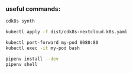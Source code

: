 ### useful commands:

```bash
cdk8s synth
```

```bash
kubectl apply -f dist/cdk8s-nextcloud.k8s.yaml
```

```bash
kubectl port-forward my-pod 8080:80
kubectl exec -it my-pod bash
```

```bash
pipenv install --dev
pipenv shell
```